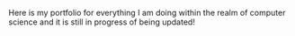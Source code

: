 Here is my portfolio for everything I am doing within the realm of computer science and it is still in progress of being updated!
